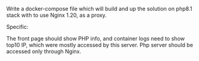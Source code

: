 Write a docker-compose file which will build and up the solution on php8.1 stack with to use Nginx 1.20, as a proxy.

Specific:

The front page should show PHP info, and container logs need to show top10 IP, which were mostly accessed by this server.
Php server should be accessed only through Nginx.